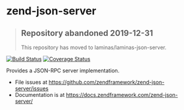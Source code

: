 # zend-json-server

> ## Repository abandoned 2019-12-31
>
> This repository has moved to laminas/laminas-json-server.

[![Build Status](https://secure.travis-ci.org/zendframework/zend-json-server.svg?branch=master)](https://secure.travis-ci.org/zendframework/zend-json-server)
[![Coverage Status](https://coveralls.io/repos/github/zendframework/zend-json-server/badge.svg?branch=master)](https://coveralls.io/github/zendframework/zend-json-server?branch=master)

Provides a JSON-RPC server implementation.

- File issues at https://github.com/zendframework/zend-json-server/issues
- Documentation is at https://docs.zendframework.com/zend-json-server/
